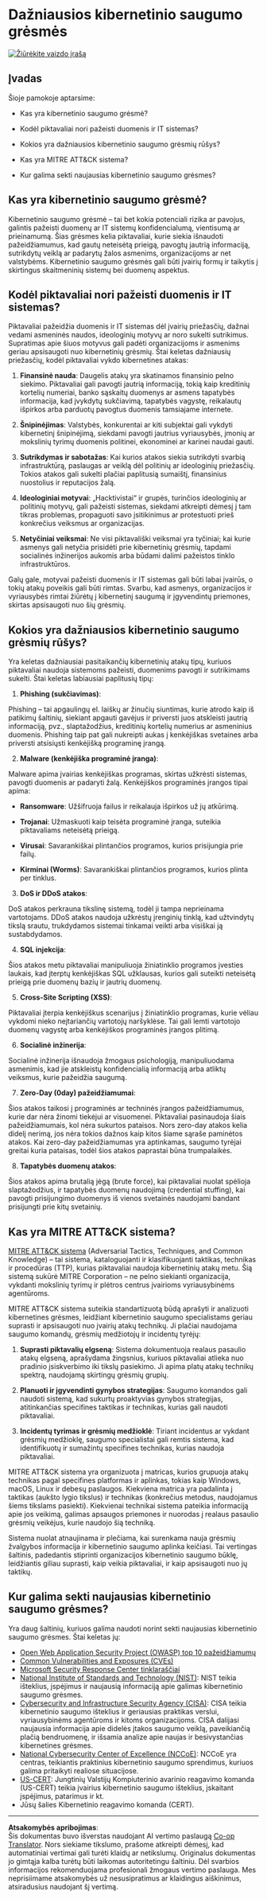 <!--
CO_OP_TRANSLATOR_METADATA:
{
  "original_hash": "6fc3030323139d7134a4ca9d03eccac9",
  "translation_date": "2025-09-03T17:08:54+00:00",
  "source_file": "1.2 Common cybersecurity threats.md",
  "language_code": "lt"
}
-->
# Dažniausios kibernetinio saugumo grėsmės

[![Žiūrėkite vaizdo įrašą](../../translated_images/1-2_placeholder.91c258c2aa62b8311021bd500ae7a6e388475afa8819f88b3944c240444d41b3.lt.png)](https://learn-video.azurefd.net/vod/player?id=12bdcffa-12b7-44ef-b44d-882602ca7a38)

## Įvadas

Šioje pamokoje aptarsime:

- Kas yra kibernetinio saugumo grėsmė?

- Kodėl piktavaliai nori pažeisti duomenis ir IT sistemas?

- Kokios yra dažniausios kibernetinio saugumo grėsmių rūšys?

- Kas yra MITRE ATT&CK sistema?

- Kur galima sekti naujausias kibernetinio saugumo grėsmes?

## Kas yra kibernetinio saugumo grėsmė?

Kibernetinio saugumo grėsmė – tai bet kokia potenciali rizika ar pavojus, galintis pažeisti duomenų ar IT sistemų konfidencialumą, vientisumą ar prieinamumą. Šias grėsmes kelia piktavaliai, kurie siekia išnaudoti pažeidžiamumus, kad gautų neteisėtą prieigą, pavogtų jautrią informaciją, sutrikdytų veiklą ar padarytų žalos asmenims, organizacijoms ar net valstybėms. Kibernetinio saugumo grėsmės gali būti įvairių formų ir taikytis į skirtingus skaitmeninių sistemų bei duomenų aspektus.

## Kodėl piktavaliai nori pažeisti duomenis ir IT sistemas?

Piktavaliai pažeidžia duomenis ir IT sistemas dėl įvairių priežasčių, dažnai vedami asmeninės naudos, ideologinių motyvų ar noro sukelti sutrikimus. Supratimas apie šiuos motyvus gali padėti organizacijoms ir asmenims geriau apsisaugoti nuo kibernetinių grėsmių. Štai keletas dažniausių priežasčių, kodėl piktavaliai vykdo kibernetines atakas:

1. **Finansinė nauda**: Daugelis atakų yra skatinamos finansinio pelno siekimo. Piktavaliai gali pavogti jautrią informaciją, tokią kaip kreditinių kortelių numeriai, banko sąskaitų duomenys ar asmens tapatybės informacija, kad įvykdytų sukčiavimą, tapatybės vagystę, reikalautų išpirkos arba parduotų pavogtus duomenis tamsiajame internete.

2. **Šnipinėjimas**: Valstybės, konkurentai ar kiti subjektai gali vykdyti kibernetinį šnipinėjimą, siekdami pavogti jautrius vyriausybės, įmonių ar mokslinių tyrimų duomenis politinei, ekonominei ar karinei naudai gauti.

3. **Sutrikdymas ir sabotažas**: Kai kurios atakos siekia sutrikdyti svarbią infrastruktūrą, paslaugas ar veiklą dėl politinių ar ideologinių priežasčių. Tokios atakos gali sukelti plačiai paplitusią sumaištį, finansinius nuostolius ir reputacijos žalą.

4. **Ideologiniai motyvai**: „Hacktivistai“ ir grupės, turinčios ideologinių ar politinių motyvų, gali pažeisti sistemas, siekdami atkreipti dėmesį į tam tikras problemas, propaguoti savo įsitikinimus ar protestuoti prieš konkrečius veiksmus ar organizacijas.

5. **Netyčiniai veiksmai**: Ne visi piktavališki veiksmai yra tyčiniai; kai kurie asmenys gali netyčia prisidėti prie kibernetinių grėsmių, tapdami socialinės inžinerijos aukomis arba būdami dalimi pažeistos tinklo infrastruktūros.

Galų gale, motyvai pažeisti duomenis ir IT sistemas gali būti labai įvairūs, o tokių atakų poveikis gali būti rimtas. Svarbu, kad asmenys, organizacijos ir vyriausybės rimtai žiūrėtų į kibernetinį saugumą ir įgyvendintų priemones, skirtas apsisaugoti nuo šių grėsmių.

## Kokios yra dažniausios kibernetinio saugumo grėsmių rūšys?

Yra keletas dažniausiai pasitaikančių kibernetinių atakų tipų, kuriuos piktavaliai naudoja sistemoms pažeisti, duomenims pavogti ir sutrikimams sukelti. Štai keletas labiausiai paplitusių tipų:

1. **Phishing (sukčiavimas)**:

Phishing – tai apgaulingų el. laiškų ar žinučių siuntimas, kurie atrodo kaip iš patikimų šaltinių, siekiant apgauti gavėjus ir priversti juos atskleisti jautrią informaciją, pvz., slaptažodžius, kreditinių kortelių numerius ar asmeninius duomenis. Phishing taip pat gali nukreipti aukas į kenkėjiškas svetaines arba priversti atsisiųsti kenkėjišką programinę įrangą.

2. **Malware (kenkėjiška programinė įranga)**:

Malware apima įvairias kenkėjiškas programas, skirtas užkrėsti sistemas, pavogti duomenis ar padaryti žalą. Kenkėjiškos programinės įrangos tipai apima:

- **Ransomware**: Užšifruoja failus ir reikalauja išpirkos už jų atkūrimą.

- **Trojanai**: Užmaskuoti kaip teisėta programinė įranga, suteikia piktavaliams neteisėtą prieigą.

- **Virusai**: Savarankiškai plintančios programos, kurios prisijungia prie failų.

- **Kirminai (Worms)**: Savarankiškai plintančios programos, kurios plinta per tinklus.

3. **DoS ir DDoS atakos**:

DoS atakos perkrauna tikslinę sistemą, todėl ji tampa neprieinama vartotojams. DDoS atakos naudoja užkrėstų įrenginių tinklą, kad užtvindytų tikslą srautu, trukdydamos sistemai tinkamai veikti arba visiškai ją sustabdydamos.

4. **SQL injekcija**:

Šios atakos metu piktavaliai manipuliuoja žiniatinklio programos įvesties laukais, kad įterptų kenkėjiškas SQL užklausas, kurios gali suteikti neteisėtą prieigą prie duomenų bazių ir jautrių duomenų.

5. **Cross-Site Scripting (XSS)**:

Piktavaliai įterpia kenkėjiškus scenarijus į žiniatinklio programas, kurie vėliau vykdomi nieko neįtariančių vartotojų naršyklėse. Tai gali lemti vartotojo duomenų vagystę arba kenkėjiškos programinės įrangos plitimą.

6. **Socialinė inžinerija**:

Socialinė inžinerija išnaudoja žmogaus psichologiją, manipuliuodama asmenimis, kad jie atskleistų konfidencialią informaciją arba atliktų veiksmus, kurie pažeidžia saugumą.

7. **Zero-Day (0day) pažeidžiamumai**:

Šios atakos taikosi į programinės ar techninės įrangos pažeidžiamumus, kurie dar nėra žinomi tiekėjui ar visuomenei. Piktavaliai pasinaudoja šiais pažeidžiamumais, kol nėra sukurtos pataisos. Nors zero-day atakos kelia didelį nerimą, jos nėra tokios dažnos kaip kitos šiame sąraše paminėtos atakos. Kai zero-day pažeidžiamumas yra aptinkamas, saugumo tyrėjai greitai kuria pataisas, todėl šios atakos paprastai būna trumpalaikės.

8. **Tapatybės duomenų atakos**:

Šios atakos apima brutalią jėgą (brute force), kai piktavaliai nuolat spėlioja slaptažodžius, ir tapatybės duomenų naudojimą (credential stuffing), kai pavogti prisijungimo duomenys iš vienos svetainės naudojami bandant prisijungti prie kitų svetainių.

## Kas yra MITRE ATT&CK sistema?

[MITRE ATT&CK sistema](https://attack.mitre.org/) (Adversarial Tactics, Techniques, and Common Knowledge) – tai sistema, kataloguojanti ir klasifikuojanti taktikas, technikas ir procedūras (TTP), kurias piktavaliai naudoja kibernetinių atakų metu. Šią sistemą sukūrė MITRE Corporation – ne pelno siekianti organizacija, vykdanti mokslinių tyrimų ir plėtros centrus įvairioms vyriausybinėms agentūroms.

MITRE ATT&CK sistema suteikia standartizuotą būdą aprašyti ir analizuoti kibernetines grėsmes, leidžiant kibernetinio saugumo specialistams geriau suprasti ir apsisaugoti nuo įvairių atakų technikų. Ji plačiai naudojama saugumo komandų, grėsmių medžiotojų ir incidentų tyrėjų:

1. **Suprasti piktavalių elgseną**: Sistema dokumentuoja realaus pasaulio atakų elgseną, aprašydama žingsnius, kuriuos piktavaliai atlieka nuo pradinio įsiskverbimo iki tikslų pasiekimo. Ji apima platų atakų technikų spektrą, naudojamą skirtingų grėsmių grupių.

2. **Planuoti ir įgyvendinti gynybos strategijas**: Saugumo komandos gali naudoti sistemą, kad sukurtų proaktyvias gynybos strategijas, atitinkančias specifines taktikas ir technikas, kurias gali naudoti piktavaliai.

3. **Incidentų tyrimas ir grėsmių medžioklė**: Tiriant incidentus ar vykdant grėsmių medžioklę, saugumo specialistai gali remtis sistema, kad identifikuotų ir sumažintų specifines technikas, kurias naudoja piktavaliai.

MITRE ATT&CK sistema yra organizuota į matricas, kurios grupuoja atakų technikas pagal specifines platformas ir aplinkas, tokias kaip Windows, macOS, Linux ir debesų paslaugos. Kiekviena matrica yra padalinta į taktikas (aukšto lygio tikslus) ir technikas (konkrečius metodus, naudojamus šiems tikslams pasiekti). Kiekvienai technikai sistema pateikia informaciją apie jos veikimą, galimas apsaugos priemones ir nuorodas į realaus pasaulio grėsmių veikėjus, kurie naudojo šią techniką.

Sistema nuolat atnaujinama ir plečiama, kai surenkama nauja grėsmių žvalgybos informacija ir kibernetinio saugumo aplinka keičiasi. Tai vertingas šaltinis, padedantis stiprinti organizacijos kibernetinio saugumo būklę, leidžiantis giliau suprasti, kaip veikia piktavaliai, ir kaip apsisaugoti nuo jų taktikų.

## Kur galima sekti naujausias kibernetinio saugumo grėsmes?

Yra daug šaltinių, kuriuos galima naudoti norint sekti naujausias kibernetinio saugumo grėsmes. Štai keletas jų:

- [Open Web Application Security Project (OWASP) top 10 pažeidžiamumų](https://owasp.org/Top10/)
- [Common Vulnerabilities and Exposures (CVEs)](https://www.bing.com/ck/a?!&&p=53df6007f017bca2JmltdHM9MTY5MjU3NjAwMCZpZ3VpZD0zYmY4N2RiYS1jYWI1LTYwMDgtMWY1YS02ZmYyY2JjNjYxZWUmaW5zaWQ9NTc2OQ&ptn=3&hsh=3&fclid=3bf87dba-cab5-6008-1f5a-6ff2cbc661ee&psq=cve&u=a1aHR0cHM6Ly9iaW5nLmNvbS9hbGluay9saW5rP3VybD1odHRwcyUzYSUyZiUyZmN2ZS5taXRyZS5vcmclMmYmc291cmNlPXNlcnAtcnImaD1BZXN4S0VBWTNnbGhNZEFpd3daMlNSZkZQNTlrODhIUnYxRUtlSkY1RTk0JTNkJnA9a2tvZmZjaWFsd2Vic2l0ZQ&ntb=1 "Common Vulnerabilities and Exposures")
- [Microsoft Security Response Center tinklaraščiai](https://msrc.microsoft.com/blog/)
- [National Institute of Standards and Technology (NIST)](https://www.dhs.gov/topics/cybersecurity): NIST teikia išteklius, įspėjimus ir naujausią informaciją apie galimas kibernetinio saugumo grėsmes.
- [Cybersecurity and Infrastructure Security Agency (CISA)](https://www.cisa.gov/resources-tools/resources/free-cybersecurity-services-and-tools): CISA teikia kibernetinio saugumo išteklius ir geriausias praktikas verslui, vyriausybinėms agentūroms ir kitoms organizacijoms. CISA dalijasi naujausia informacija apie didelės įtakos saugumo veiklą, paveikiančią plačią bendruomenę, ir išsamia analize apie naujas ir besivystančias kibernetines grėsmes.
- [National Cybersecurity Center of Excellence (NCCoE)](https://www.dhs.gov/topics/cybersecurity): NCCoE yra centras, teikiantis praktinius kibernetinio saugumo sprendimus, kuriuos galima pritaikyti realiose situacijose.
- [US-CERT](https://www.cisa.gov/resources-tools/resources/free-cybersecurity-services-and-tools): Jungtinių Valstijų Kompiuterinio avarinio reagavimo komanda (US-CERT) teikia įvairius kibernetinio saugumo išteklius, įskaitant įspėjimus, patarimus ir kt.
- Jūsų šalies Kibernetinio reagavimo komanda (CERT).

---

**Atsakomybės apribojimas**:  
Šis dokumentas buvo išverstas naudojant AI vertimo paslaugą [Co-op Translator](https://github.com/Azure/co-op-translator). Nors siekiame tikslumo, prašome atkreipti dėmesį, kad automatiniai vertimai gali turėti klaidų ar netikslumų. Originalus dokumentas jo gimtąja kalba turėtų būti laikomas autoritetingu šaltiniu. Dėl svarbios informacijos rekomenduojama profesionali žmogaus vertimo paslauga. Mes neprisiimame atsakomybės už nesusipratimus ar klaidingus aiškinimus, atsiradusius naudojant šį vertimą.